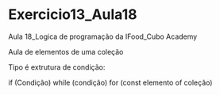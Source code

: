 # Exercicio13_Aula18
Aula 18_Logica de programação da IFood_Cubo Academy

Aula de elementos de uma coleção

Tipo é extrutura de condição:

if (Condição)
while (condição)
for (const elemento of coleção)

